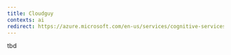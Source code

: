 ```yaml
---
title: Cloudguy
contexts: ai
redirect: https://azure.microsoft.com/en-us/services/cognitive-services/language-understanding-intelligent-service/
---
```


tbd
